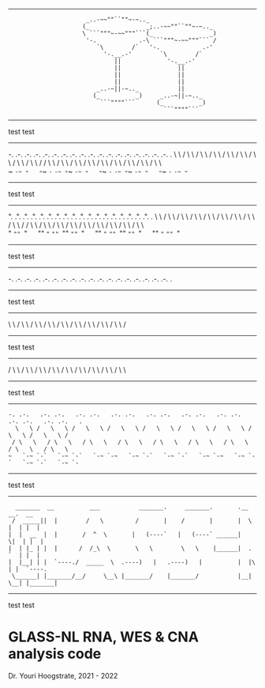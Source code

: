 ___
                          _..-~~""``""~-~.._                                                
                         (_                _;..-~~""``""~-~.._                              
                         \ ```"""~-~~"""```(_                _)                             
                          '-.            .-\ ```"""~-~~"""``` /                             
                             `\        /`   '-.            .-'                              
                               '-.__.-'        `\        /`                                 
                                  ||             '-.__.-'                                   
                                  ||                ||                                      
                                  ||                ||                                      
                                  ||                ||                                      
                             _..-~||-~.._           ||                                      
                            (_          _)     _..-~||-~.._                                 
                              ```""""```      (_          _)                                
                                                ```""""```                                  
___

test
test

___
-. .-.   .-. .-.   .-. .-.   .-. .-.   .-. .-.   .-. .-.   .-. .-.   .-. .-.   .-. .-.   .
  \   \ /   \   \ /   \   \ /   \   \ /   \   \ /   \   \ /   \   \ /   \   \ /   \   \ / 
 / \   \   / \   \   / \   \   / \   \   / \   \   / \   \   / \   \   / \   \   / \   \  
~   `-~ `-`   `-~ `-`   `-~ `-~   `-~ `-`   `-~ `-`   `-~ `-~   `-~ `-`   `-~ `-`   `-~ `-
___

test
test

___
". .".   .". .".   .". .".   .". .".   .". .".   .". .".   .". .".   .". .".   .". .".   .
  \   \ /   \   \ /   \   \ /   \   \ /   \   \ /   \   \ /   \   \ /   \   \ /   \   \ / 
 / \   \   / \   \   / \   \   / \   \   / \   \   / \   \   / \   \   / \   \   / \   \  
"   `"" `"`   `"" `"`   `"" `""   `"" `"`   `"" `"`   `"" `""   `"" `"`   `"" `"`   `"" `"
___

test
test

___
-. .-.   .-. .-.   .-. .-.   .-. .-.   .-. .-.   .-. .-.   .-. .-.   .-. .-.   .-. .-.   .
___

test
test

___
  \   \ /   \   \ /   \   \ /   \   \ /   \   \ /   \   \ /   \   \ /   \   \ /   \   \ / 
___

test
test

___
 / \   \   / \   \   / \   \   / \   \   / \   \   / \   \   / \   \   / \   \   / \   \  
___

test
test

___
    -. .-.   .-. .-.   .-. .-.   .-. .-.   .-. .-.   .-. .-.   .-. .-.   .-. .-.   .-. .-.   .
      \   \ /   \   \ /   \   \ /   \   \ /   \   \ /   \   \ /   \   \ /   \   \ /   \   \ / 
     / \   \   / \   \   / \   \   / \   \   / \   \   / \   \   / \   \   / \   \   / \   \  
    ~   `-~ `-`   `-~ `-`   `-~ `-~   `-~ `-`   `-~ `-`   `-~ `-~   `-~ `-`   `-~ `-`   `-~ `-
___

test
test

___
      _______  __          ___           _______.     _______.       .__   __.  __      
     /  _____||  |        /   \         /       |    /       |       |  \ |  | |  |     
    |  |  __  |  |       /  ^  \       |   (----`   |   (----` ______|   \|  | |  |     
    |  | |_ | |  |      /  /_\  \       \   \        \   \    |______|  . `  | |  |     
    |  |__| | |  `----./  _____  \  .----)   |   .----)   |          |  |\   | |  `----.
     \______| |_______/__/     \__\ |_______/    |_______/           |__| \__| |_______|
                                                                                        
___

test
test


# GLASS-NL RNA, WES & CNA analysis code #

Dr. Youri Hoogstrate, 2021 - 2022

